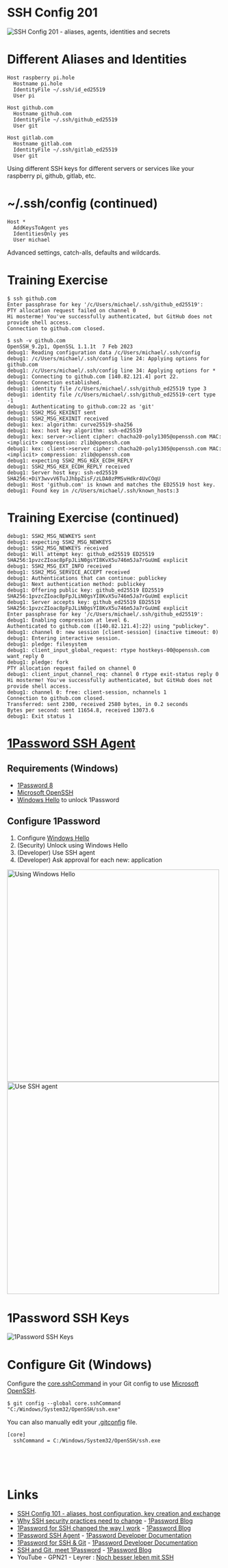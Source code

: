 # SSH Config 201

![SSH Config 201 - aliases, agents, identities and secrets](images/james-bond.png)

<div class="page"/>

# Different Aliases and Identities
```
Host raspberry pi.hole
  Hostname pi.hole
  IdentityFile ~/.ssh/id_ed25519
  User pi

Host github.com
  Hostname github.com
  IdentityFile ~/.ssh/github_ed25519
  User git

Host gitlab.com
  Hostname gitlab.com
  IdentityFile ~/.ssh/gitlab_ed25519
  User git
```
Using different SSH keys for different servers or services like your raspberry pi, github, gitlab, etc.

# ~/.ssh/config (continued)
```
Host *
  AddKeysToAgent yes
  IdentitiesOnly yes
  User michael
```
Advanced settings, catch-alls, defaults and wildcards.

<div class="page"/>

# Training Exercise
```
$ ssh github.com
Enter passphrase for key '/c/Users/michael/.ssh/github_ed25519':
PTY allocation request failed on channel 0
Hi mosterme! You've successfully authenticated, but GitHub does not provide shell access.
Connection to github.com closed.
```

```
$ ssh -v github.com
OpenSSH_9.2p1, OpenSSL 1.1.1t  7 Feb 2023
debug1: Reading configuration data /c/Users/michael/.ssh/config
debug1: /c/Users/michael/.ssh/config line 24: Applying options for github.com
debug1: /c/Users/michael/.ssh/config line 34: Applying options for *
debug1: Connecting to github.com [140.82.121.4] port 22.
debug1: Connection established.
debug1: identity file /c/Users/michael/.ssh/github_ed25519 type 3
debug1: identity file /c/Users/michael/.ssh/github_ed25519-cert type -1
debug1: Authenticating to github.com:22 as 'git'
debug1: SSH2_MSG_KEXINIT sent
debug1: SSH2_MSG_KEXINIT received
debug1: kex: algorithm: curve25519-sha256
debug1: kex: host key algorithm: ssh-ed25519
debug1: kex: server->client cipher: chacha20-poly1305@openssh.com MAC: <implicit> compression: zlib@openssh.com
debug1: kex: client->server cipher: chacha20-poly1305@openssh.com MAC: <implicit> compression: zlib@openssh.com
debug1: expecting SSH2_MSG_KEX_ECDH_REPLY
debug1: SSH2_MSG_KEX_ECDH_REPLY received
debug1: Server host key: ssh-ed25519 SHA256:+DiY3wvvV6TuJJhbpZisF/zLDA0zPMSvHdkr4UvCOqU
debug1: Host 'github.com' is known and matches the ED25519 host key.
debug1: Found key in /c/Users/michael/.ssh/known_hosts:3
```

<div class="page"/>

# Training Exercise (continued)
```
debug1: SSH2_MSG_NEWKEYS sent
debug1: expecting SSH2_MSG_NEWKEYS
debug1: SSH2_MSG_NEWKEYS received
debug1: Will attempt key: github_ed25519 ED25519 SHA256:1pvzcZIoac8pFpJLiN0gsYI8KvX5u746m5Ja7rGuUmE explicit
debug1: SSH2_MSG_EXT_INFO received
debug1: SSH2_MSG_SERVICE_ACCEPT received
debug1: Authentications that can continue: publickey
debug1: Next authentication method: publickey
debug1: Offering public key: github_ed25519 ED25519 SHA256:1pvzcZIoac8pFpJLiN0gsYI8KvX5u746m5Ja7rGuUmE explicit
debug1: Server accepts key: github_ed25519 ED25519 SHA256:1pvzcZIoac8pFpJLiN0gsYI8KvX5u746m5Ja7rGuUmE explicit
Enter passphrase for key '/c/Users/michael/.ssh/github_ed25519':
debug1: Enabling compression at level 6.
Authenticated to github.com ([140.82.121.4]:22) using "publickey".
debug1: channel 0: new session [client-session] (inactive timeout: 0)
debug1: Entering interactive session.
debug1: pledge: filesystem
debug1: client_input_global_request: rtype hostkeys-00@openssh.com want_reply 0
debug1: pledge: fork
PTY allocation request failed on channel 0
debug1: client_input_channel_req: channel 0 rtype exit-status reply 0
Hi mosterme! You've successfully authenticated, but GitHub does not provide shell access.
debug1: channel 0: free: client-session, nchannels 1
Connection to github.com closed.
Transferred: sent 2300, received 2580 bytes, in 0.2 seconds
Bytes per second: sent 11654.8, received 13073.6
debug1: Exit status 1
```

<div class="page"/>

# [1Password SSH Agent](https://developer.1password.com/docs/ssh/agent)
## Requirements (Windows)
* [1Password 8](https://1password.com/downloads/)
* [Microsoft OpenSSH](https://docs.microsoft.com/en-us/windows-server/administration/openssh/openssh_overview)
* [Windows Hello](https://support.1password.com/windows-hello/) to unlock 1Password

## Configure 1Password
1. Configure [Windows Hello](https://support.microsoft.com/en-us/windows/learn-about-windows-hello-and-set-it-up-dae28983-8242-bb2a-d3d1-87c9d265a5f0)
2. (Security) Unlock using Windows Hello
3. (Developer) Use SSH agent
4. (Developer) Ask approval for each new: application


<img alt="Using Windows Hello" src="images/op-1-security.png" width="495" />
<img alt="Use SSH agent" src="images/op-2-developer.png" width="495" />

<div class="page"/>

# 1Password SSH Keys
![1Password SSH Keys](images/op-3-sshkeys.png)

<div class="page"/>

# Configure Git (Windows)
Configure the [core.sshCommand](https://git-scm.com/docs/git-config#Documentation/git-config.txt-coresshCommand) in your Git config to use [Microsoft OpenSSH](https://docs.microsoft.com/en-us/windows-server/administration/openssh/openssh_overview).
```
$ git config --global core.sshCommand "C:/Windows/System32/OpenSSH/ssh.exe"
````
You can also manually edit your [.gitconfig](https://git-scm.com/book/en/v2/Getting-Started-First-Time-Git-Setup#:~:text=On%20Windows%20systems) file.
```
[core]
  sshCommand = C:/Windows/System32/OpenSSH/ssh.exe
```

&#160;

&#160;

# Links

* [SSH Config 101 - aliases, host configuration, key creation and exchange](https://mosterme.github.io/misc/slides/ssh_config/ssh_config_101.html)
* [Why SSH security practices need to change](https://blog.1password.com/ssh-security-practices-changing/) - [1Password Blog](https://blog.1password.com/)
* [1Password for SSH changed the way I work](https://blog.1password.com/1password-ssh-changed-how-i-work/) - [1Password Blog](https://blog.1password.com/)
* [1Password SSH Agent](https://developer.1password.com/docs/ssh/agent) - [1Password Developer Documentation](https://developer.1password.com/)
* [1Password for SSH & Git](https://developer.1password.com/docs/ssh/) - [1Password Developer Documentation](https://developer.1password.com/)
* [SSH and Git, meet 1Password](https://blog.1password.com/1password-ssh-agent/) - [1Password Blog](https://blog.1password.com/)
* YouTube - GPN21 - Leyrer : [Noch besser leben mit SSH](https://www.youtube.com/watch?v=encBJyIO70w)